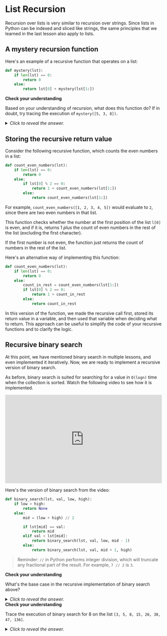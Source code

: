 # List Recursion

Recursion over lists is very similar to recursion over strings. Since lists in Python can be indexed and sliced like strings, the same principles that we learned in the last lesson also apply to lists.

## A mystery recursion function

Here's an example of a recursive function that operates on a list:

```python
def mystery(lst):
    if len(lst) == 0:
        return 0
    else:
        return lst[0] + mystery(lst[1:])
```

<aside>
<b>Check your understanding</b>
<p>Based on your understanding of recursion, what does this function do? If in doubt, try tracing the execution of <code>mystery([5, 3, 8])</code>.</p>
<details>
<summary>
<i>Click to reveal the answer.</i>
</summary>
<p><b>Answer.</b> This function sums all of the numbers in a list. It works by adding the first element of the list to the sum of the <i>rest</i> of the list at each step. The base case is when it's given an empty list, the sum is 0.</p>
</details>
</aside>

## Storing the recursive return value

Consider the following recursive function, which counts the even numbers in a list:

```python
def count_even_numbers(lst):
    if len(lst) == 0:
        return 0
    else:
        if lst[0] % 2 == 0:
            return 1 + count_even_numbers(lst[1:])
        else:
            return count_even_numbers(lst[1:])
```

For example, `count_even_numbers([1, 2, 3, 4, 5])` would evaluate to `2`, since there are two even numbers in that list.

This function checks whether the number at the first position of the list `l[0]` is even, and if it is, returns 1 *plus* the count of even numbers in the rest of the list (excluding the first character).

If the first number is not even, the function just returns the count of numbers in the rest of the list.

Here's an alternative way of implementing this function:

```python
def count_even_numbers(lst):
    if len(lst) == 0:
        return 0
    else:
        count_in_rest = count_even_numbers(lst[1:])
        if lst[0] % 2 == 0:
            return 1 + count_in_rest
        else:
            return count_in_rest
```

In this version of the function, we made the recursive call first, stored its return value in a variable, and then used that variable when deciding what to return. This approach can be useful to simplify the code of your recursive functions and to clarify the logic.

## Recursive binary search

At this point, we have mentioned binary search in multiple lessons, and even implemented it iteratively. Now, we are ready to implement a recursive version of binary search.

As before, binary search is suited for searching for a value in `O(logn)` time when the collection is sorted. Watch the following video to see how it is implemented.

<div
  style="position: relative; padding-bottom: 56.25%; height: 0;">
  <iframe
    src="https://www.youtube.com/embed/7mXMZi8W_uI"
    title="YouTube video player"
    frameborder="0"
    allow="accelerometer; autoplay; clipboard-write; encrypted-media; gyroscope; picture-in-picture"
    allowfullscreen
    style="position: absolute; top: 0; left: 0; width: 100%; height: 100%;">
  </iframe>
</div>

Here's the version of binary search from the video:

```python
def binary_search(lst, val, low, high):
    if low > high:
        return None
    else:
        mid = (low + high) // 2

        if lst[mid] == val:
            return mid
        elif val < lst[mid]:
            return binary_search(lst, val, low, mid - 1)
        else:
            return binary_search(lst, val, mid + 1, high)
```

> Reminder: `//` in Python performs integer division, which will truncate any fractional part of the result. For example, `7 // 2` is `3`.

<aside>
<b>Check your understanding</b>
<p>What's the base case in the recursive implementation of binary search above?</p>
<details>
<summary>
<i>Click to reveal the answer.</i>
</summary>
<p><b>Answer.</b> There are two base cases in the function. The first is when the value is found (<code>if lst[mid] == val</code>); in that case, the recursion can stop and the index of the value is returned. The other base case is when the value is not present in the list. This occurs when the condition <code>if low > high</code> is true, and the function returns <code>None</code>.</p>
</details>
</aside>

<aside>
<b>Check your understanding</b>
<p>Trace the execution of binary search for 8 on the list <code>[3, 5, 8, 15, 26, 38, 47, 136]</code>.</p>
<details>
<summary>
<i>Click to reveal the answer.</i>
</summary>
<p><b>Answer.</b> Here's a visualization of the execution using Python Tutor:</p>
<iframe width="800" height="500" frameborder="0" src="https://pythontutor.com/iframe-embed.html#code=def%20binary_search%28lst,%20val,%20low,%20high%29%3A%0A%20%20%20%20if%20low%20%3E%20high%3A%0A%20%20%20%20%20%20%20%20return%20None%0A%20%20%20%20else%3A%0A%20%20%20%20%20%20%20%20mid%20%3D%20%28low%20%2B%20high%29%20//%202%0A%0A%20%20%20%20%20%20%20%20if%20lst%5Bmid%5D%20%3D%3D%20val%3A%0A%20%20%20%20%20%20%20%20%20%20%20%20return%20mid%0A%20%20%20%20%20%20%20%20elif%20val%20%3C%20lst%5Bmid%5D%3A%0A%20%20%20%20%20%20%20%20%20%20%20%20return%20binary_search%28lst,%20val,%20low,%20mid%20-%201%29%0A%20%20%20%20%20%20%20%20else%3A%0A%20%20%20%20%20%20%20%20%20%20%20%20return%20binary_search%28lst,%20val,%20mid%20%2B%201,%20high%29%0A%0Alst%20%3D%20%5B3,%205,%208,%2015,%2026,%2038,%2047,%20136%5D%0Aprint%28binary_search%28lst,%208,%200,%20len%28lst%29%20-%201%29%29&codeDivHeight=400&codeDivWidth=350&cumulative=false&curInstr=0&heapPrimitives=nevernest&origin=opt-frontend.js&py=3&rawInputLstJSON=%5B%5D&textReferences=false"> </iframe>
</details>
</aside>
